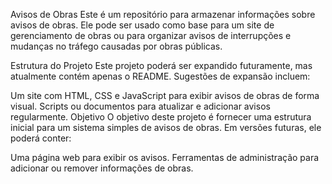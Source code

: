 Avisos de Obras
Este é um repositório para armazenar informações sobre avisos de obras. Ele pode ser usado como base para um site de gerenciamento de obras ou para organizar avisos de interrupções e mudanças no tráfego causadas por obras públicas.

Estrutura do Projeto
Este projeto poderá ser expandido futuramente, mas atualmente contém apenas o README. Sugestões de expansão incluem:

Um site com HTML, CSS e JavaScript para exibir avisos de obras de forma visual.
Scripts ou documentos para atualizar e adicionar avisos regularmente.
Objetivo
O objetivo deste projeto é fornecer uma estrutura inicial para um sistema simples de avisos de obras. Em versões futuras, ele poderá conter:

Uma página web para exibir os avisos.
Ferramentas de administração para adicionar ou remover informações de obras.
